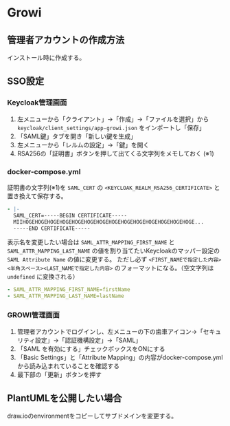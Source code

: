 # Growi

## 管理者アカウントの作成方法

インストール時に作成する。

## SSO設定

### Keycloak管理画面

1. 左メニューから「クライアント」→「作成」→「ファイルを選択」から `keycloak/client_settings/app-growi.json` をインポートし「保存」
2. 「SAML鍵」タブを開き「新しい鍵を生成」
3. 左メニューから「レルムの設定」→「鍵」を開く
4. RSA256の「証明書」ボタンを押して出てくる文字列をメモしておく (※1)

### docker-compose.yml

証明書の文字列(※1)を `SAML_CERT` の `<KEYCLOAK_REALM_RSA256_CERTIFICATE>` と置き換えて保存する。

```yaml
- |-
  SAML_CERT=-----BEGIN CERTIFICATE-----
  MIIHOGEHOGEHOGEHOGEHOGEHOGEHOGEHOGEHOGEHOGEHOGEHOGEHOGEHOGE...
  -----END CERTIFICATE-----
```

表示名を変更したい場合は `SAML_ATTR_MAPPING_FIRST_NAME` と `SAML_ATTR_MAPPING_LAST_NAME` の値を割り当てたいKeycloakのマッパー設定の `SAML Attribute Name` の値に変更する。
ただし必ず `<FIRST_NAMEで指定した内容><半角スペース><LAST_NAMEで指定した内容>` のフォーマットになる。（空文字列は `undefined` に変換される）

```yaml
- SAML_ATTR_MAPPING_FIRST_NAME=firstName
- SAML_ATTR_MAPPING_LAST_NAME=lastName
```

### GROWI管理画面

1. 管理者アカウントでログインし、左メニューの下の歯車アイコン→「セキュリティ設定」→「認証機構設定」→「SAML」
2. 「SAML を有効にする」チェックボックスをONにする
3. 「Basic Settings」と「Attribute Mapping」の内容がdocker-compose.ymlから読み込まれていることを確認する
4. 最下部の「更新」ボタンを押す

## PlantUMLを公開したい場合

draw.ioのenvironmentをコピーしてサブドメインを変更する。
